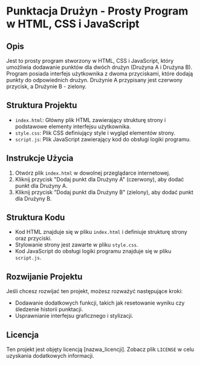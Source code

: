 # Punktacja Drużyn - Prosty Program w HTML, CSS i JavaScript

## Opis

Jest to prosty program stworzony w HTML, CSS i JavaScript, który umożliwia dodawanie punktów dla dwóch drużyn (Drużyna A i Drużyna B). Program posiada interfejs użytkownika z dwoma przyciskami, które dodają punkty do odpowiednich drużyn. Drużynie A przypisany jest czerwony przycisk, a Drużynie B - zielony.

## Struktura Projektu

- `index.html`: Główny plik HTML zawierający strukturę strony i podstawowe elementy interfejsu użytkownika.
- `style.css`: Plik CSS definiujący style i wygląd elementów strony.
- `script.js`: Plik JavaScript zawierający kod do obsługi logiki programu.

## Instrukcje Użycia

1. Otwórz plik `index.html` w dowolnej przeglądarce internetowej.
2. Kliknij przycisk "Dodaj punkt dla Drużyny A" (czerwony), aby dodać punkt dla Drużyny A.
3. Kliknij przycisk "Dodaj punkt dla Drużyny B" (zielony), aby dodać punkt dla Drużyny B.

## Struktura Kodu

- Kod HTML znajduje się w pliku `index.html` i definiuje strukturę strony oraz przyciski.
- Stylowanie strony jest zawarte w pliku `style.css`.
- Kod JavaScript do obsługi logiki programu znajduje się w pliku `script.js`.

## Rozwijanie Projektu

Jeśli chcesz rozwijać ten projekt, możesz rozważyć następujące kroki:

- Dodawanie dodatkowych funkcji, takich jak resetowanie wyniku czy śledzenie historii punktacji.
- Usprawnianie interfejsu graficznego i stylizacji.

## Licencja

Ten projekt jest objęty licencją [nazwa_licencji]. Zobacz plik `LICENSE` w celu uzyskania dodatkowych informacji.
